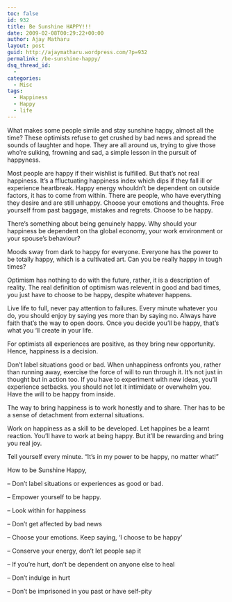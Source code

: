 ```yaml
---
toc: false
id: 932
title: Be Sunshine HAPPY!!!
date: 2009-02-08T00:29:22+00:00
author: Ajay Matharu
layout: post
guid: http://ajaymatharu.wordpress.com/?p=932
permalink: /be-sunshine-happy/
dsq_thread_id:
  - 
categories:
  - Misc
tags:
  - Happiness
  - Happy
  - life
---
```

What makes some people simile and stay sunshine happy, almost all the time? These optimists refuse to get crushed by bad news and spread the sounds of laughter and hope. They are all around us, trying to give those who&#8217;re sulking, frowning and sad, a simple lesson in the pursuit of happyness.

Most people are happy if their wishlist is fulfilled. But that&#8217;s not real happiness. It&#8217;s a ffluctuating happiness index which dips if they fall ill or experience heartbreak. Happy energy whouldn&#8217;t be dependent on outside factors, it has to come from within. There are people, who have everything they desire and are still unhappy. Choose your emotions and thoughts. Free yourself from past baggage, mistakes and regrets. Choose to be happy.

There&#8217;s something about being genuinely happy. Why should your happiness be dependent on tha global economy, your work environment or your spouse&#8217;s behaviour?

Moods sway from dark to happy for everyone. Everyone has the power to be totally happy, which is a cultivated art. Can you be really happy in tough times?

Optimism has nothing to do with the future, rather, it is a description of reality. The real definition of optimism was relevent in good and bad times, you just have to choose to be happy, despite whatever happens.

Live life to full, never pay attention to failures. Every minute whatever you do, you should enjoy by saying yes more than by saying no. Always have faith that&#8217;s the way to open doors. Once you decide you&#8217;ll be happy, that&#8217;s what you &#8216;ll create in your life.

For optimists all experiences are positive, as they bring new opportunity. Hence, happiness is a decision.

Don&#8217;t label situations good or bad. When unhappiness onfronts you, rather than running away, exercise the force of will to run through it. It&#8217;s not just in thought but in action too. If you have to experiment with new ideas, you&#8217;ll experience setbacks. you should not let it intimidate or overwhelm you. Have the will to be happy from inside.

The way to bring happiness is to work honestly and to share. Ther has to be a sense of detachment from external situations.

Work on happiness as a skill to be developed. Let happines be a learnt reaction. You&#8217;ll have to work at being happy. But it&#8217;ll be rewarding and bring you real joy.

Tell yourself every minute. &#8220;It&#8217;s in my power to be happy, no matter what!&#8221;

How to be Sunshine Happy,

&#8211; Don&#8217;t label situations or experiences as good or bad.

&#8211; Empower yourself to be happy.

&#8211; Look within for happiness

&#8211; Don&#8217;t get affected by bad news

&#8211; Choose your emotions. Keep saying, &#8216;I choose to be happy&#8217;

&#8211; Conserve your energy, don&#8217;t let people sap it

&#8211; If you&#8217;re hurt, don&#8217;t be dependent on anyone else to heal

&#8211; Don&#8217;t indulge in hurt

&#8211; Don&#8217;t be imprisoned in you past or have self-pity
